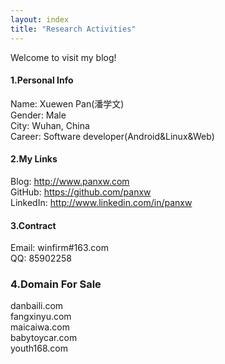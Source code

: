 ```yaml
---
layout: index
title: "Research Activities"
---
```

Welcome to visit my blog!

#### 1.Personal Info
Name: Xuewen Pan(潘学文)  
Gender: Male  
City: Wuhan, China  
Career: Software developer(Android&Linux&Web)  

#### 2.My Links
Blog: <http://www.panxw.com>  
GitHub: <https://github.com/panxw>  
LinkedIn: <http://www.linkedin.com/in/panxw>  


#### 3.Contract
Email: winfirm#163.com  
QQ: 85902258  

### 4.Domain For Sale
danbaili.com  
fangxinyu.com  
maicaiwa.com  
babytoycar.com  
youth168.com  
